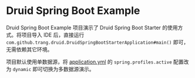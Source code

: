 # Druid Spring Boot Example

Druid Spring Boot Example 项目演示了 Druid Spring Boot Starter 的使用方式。将项目导入 IDE 后，直接运行 `com.github.trang.druid.DruidSpringBootStarterApplication#main()` 即可，无需依赖其它环境。

项目默认使用单数据源，将 [application.yml](https://github.com/drtrang/druid-spring-boot/blob/master/druid-spring-boot-example/druid-spring-boot-mybatis-example/src/main/resources/application.yml) 的 `spring.profiles.active` 配置改为 `dynamic` 即可切换为多数据源演示。
